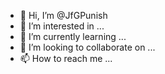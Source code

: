 - 👋 Hi, I’m @JfGPunish
- 👀 I’m interested in ...
- 🌱 I’m currently learning ...
- 💞️ I’m looking to collaborate on ...
- 📫 How to reach me ...

<!---
JfGPunish/JfGPunish is a ✨ special ✨ repository because its `README.md` (this file) appears on your GitHub profile.
You can click the Preview link to take a look at your changes.
--->
